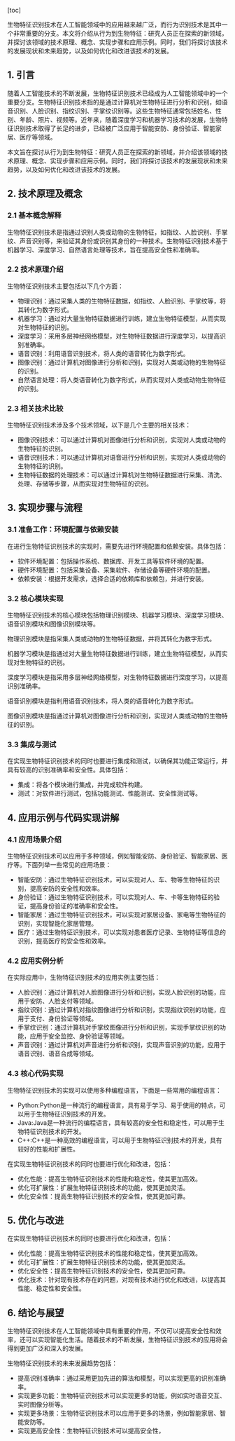 
[toc]                    
                
                
生物特征识别技术在人工智能领域中的应用越来越广泛，而行为识别技术是其中一个非常重要的分支。本文将介绍从行为到生物特征：研究人员正在探索的新领域，并探讨该领域的技术原理、概念、实现步骤和应用示例。同时，我们将探讨该技术的发展现状和未来趋势，以及如何优化和改进该技术的发展。

## 1. 引言

随着人工智能技术的不断发展，生物特征识别技术已经成为人工智能领域中的一个重要分支。生物特征识别技术指的是通过计算机对生物特征进行分析和识别，如语音识别、人脸识别、指纹识别、手掌纹识别等。这些生物特征通常包括姓名、性别、年龄、照片、视频等。近年来，随着深度学习和机器学习技术的发展，生物特征识别技术取得了长足的进步，已经被广泛应用于智能安防、身份验证、智能家居、医疗等领域。

本文旨在探讨从行为到生物特征：研究人员正在探索的新领域，并介绍该领域的技术原理、概念、实现步骤和应用示例。同时，我们将探讨该技术的发展现状和未来趋势，以及如何优化和改进该技术的发展。

## 2. 技术原理及概念

### 2.1 基本概念解释

生物特征识别技术是指通过识别人类或动物的生物特征，如指纹、人脸识别、手掌纹、声音识别等，来验证其身份或识别其身份的一种技术。生物特征识别技术基于机器学习、深度学习、自然语言处理等技术，旨在提高安全性和准确率。

### 2.2 技术原理介绍

生物特征识别技术主要包括以下几个方面：

- 物理识别：通过采集人类的生物特征数据，如指纹、人脸识别、手掌纹等，将其转化为数字形式。
- 机器学习：通过对大量生物特征数据进行训练，建立生物特征模型，从而实现对生物特征的识别。
- 深度学习：采用多层神经网络模型，对生物特征数据进行深度学习，以提高识别准确率。
- 语音识别：利用语音识别技术，将人类的语音转化为数字形式。
- 图像识别：通过计算机对图像进行分析和识别，实现对人类或动物的生物特征的识别。
- 自然语言处理：将人类语音转化为数字形式，从而实现对人类或动物生物特征的识别。

### 2.3 相关技术比较

生物特征识别技术涉及多个技术领域，以下是几个主要的相关技术：

- 图像识别技术：可以通过计算机对图像进行分析和识别，实现对人类或动物的生物特征的识别。
- 语音识别技术：可以通过计算机对语音进行分析和识别，实现对人类或动物的生物特征的识别。
- 生物特征数据的处理技术：可以通过计算机对生物特征数据进行采集、清洗、处理、存储等步骤，从而实现对生物特征的识别。

## 3. 实现步骤与流程

### 3.1 准备工作：环境配置与依赖安装

在进行生物特征识别技术的实现时，需要先进行环境配置和依赖安装。具体包括：

- 软件环境配置：包括操作系统、数据库、开发工具等软件环境的配置。
- 硬件环境配置：包括采集设备、采集软件、存储设备等硬件环境的配置。
- 依赖安装：根据开发需求，选择合适的依赖库和依赖包，并进行安装。

### 3.2 核心模块实现

生物特征识别技术的核心模块包括物理识别模块、机器学习模块、深度学习模块、语音识别模块和图像识别模块等。

物理识别模块是指采集人类或动物的生物特征数据，并将其转化为数字形式。

机器学习模块是指通过对大量生物特征数据进行训练，建立生物特征模型，从而实现对生物特征的识别。

深度学习模块是指采用多层神经网络模型，对生物特征数据进行深度学习，以提高识别准确率。

语音识别模块是指利用语音识别技术，将人类的语音转化为数字形式。

图像识别模块是指通过计算机对图像进行分析和识别，实现对人类或动物的生物特征的识别。

### 3.3 集成与测试

在实现生物特征识别技术的同时也要进行集成和测试，以确保其功能正常运行，并具有较高的识别准确率和安全性。具体包括：

- 集成：将各个模块进行集成，并完成软件构建。
- 测试：对软件进行测试，包括功能测试、性能测试、安全性测试等。

## 4. 应用示例与代码实现讲解

### 4.1 应用场景介绍

生物特征识别技术可以应用于多种领域，例如智能安防、身份验证、智能家居、医疗等。下面列举一些常见的应用场景：

- 智能安防：通过生物特征识别技术，可以实现对人、车、物等生物特征的识别，提高安防的安全性和效率。
- 身份验证：通过生物特征识别技术，可以实现对人、车、卡等生物特征的验证，提高身份验证的准确率和安全性。
- 智能家居：通过生物特征识别技术，可以实现对家居设备、家电等生物特征的识别，实现智能化家居管理。
- 医疗：通过生物特征识别技术，可以实现对患者医疗记录、生物特征等信息的识别，提高医疗的安全性和效率。

### 4.2 应用实例分析

在实际应用中，生物特征识别技术的应用实例主要包括：

- 人脸识别：通过计算机对人脸图像进行分析和识别，实现人脸识别的功能，应用于安防、人脸支付等领域。
- 指纹识别：通过计算机对指纹图像进行分析和识别，实现指纹识别的功能，应用于支付、身份验证等领域。
- 手掌纹识别：通过计算机对手掌纹图像进行分析和识别，实现手掌纹识别的功能，应用于安全监控、身份验证等领域。
- 声音识别：通过计算机对声音进行分析和识别，实现声音识别的功能，应用于语音识别、语音合成等领域。

### 4.3 核心代码实现

生物特征识别技术的实现可以使用多种编程语言，下面是一些常用的编程语言：

- Python:Python是一种流行的编程语言，具有易于学习、易于使用的特点，可以用于生物特征识别技术的开发。
- Java:Java是一种流行的编程语言，具有较高的安全性和稳定性，可以用于生物特征识别技术的开发。
- C++:C++是一种高效的编程语言，可以用于生物特征识别技术的开发，具有较好的性能和扩展性。

在实现生物特征识别技术的同时也要进行优化和改进，包括：

- 优化性能：提高生物特征识别技术的性能和稳定性，使其更加高效。
- 优化可扩展性：扩展生物特征识别技术的功能，使其更加灵活。
- 优化安全性：提高生物特征识别技术的安全性，使其更加可靠。

## 5. 优化与改进

在实现生物特征识别技术的同时也要进行优化和改进，包括：

- 优化性能：提高生物特征识别技术的性能和稳定性，使其更加高效。
- 优化可扩展性：扩展生物特征识别技术的功能，使其更加灵活。
- 优化安全性：提高生物特征识别技术的安全性，使其更加可靠。
- 优化技术：针对现有技术存在的问题，对现有技术进行优化和改进，以提高其性能、稳定性和安全性。

## 6. 结论与展望

生物特征识别技术在人工智能领域中具有重要的作用，不仅可以提高安全性和效率，还可以实现智能化生活。随着技术的不断发展，生物特征识别技术的应用将会得到更加广泛和深入的发展。

生物特征识别技术的未来发展趋势包括：

- 提高识别准确率：通过采用更加先进的算法和模型，可以实现更高的识别准确率。
- 实现更多功能：生物特征识别技术可以实现更多的功能，例如实时语音交互、实时图像分析等。
- 实现更多场景：生物特征识别技术可以应用于更多的场景，例如智能家居、智能安防等。
- 实现更高安全性：生物特征识别技术可以提高安全性，

